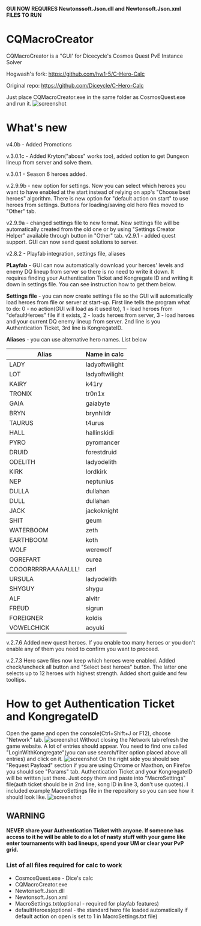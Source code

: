 **GUI NOW REQUIRES Newtonssoft.Json.dll and Newtonsoft.Json.xml FILES TO RUN**

# CQMacroCreator

CQMacroCreator is a "GUI' for Dicecycle's Cosmos Quest PvE Instance Solver 

Hogwash's fork: https://github.com/hw1-5/C-Hero-Calc

Original repo: https://github.com/Diceycle/C-Hero-Calc

Just place CQMacroCreator.exe in the same folder as CosmosQuest.exe and run it.
![screenshot](https://i.imgur.com/MuTsyGA.png)
# What's new
v4.0b - Added Promotions

v.3.0.1c - Added Kryton("aboss" works too), added option to get Dungeon lineup from server and solve them. 

v.3.0.1 - Season 6 heroes added.

v.2.9.9b - new option for settings. Now you can select which heroes you want to have enabled at the start instead of relying on app's "Choose best heroes" algorithm. There is new option for "default action on start" to use heroes from settings. Buttons for loading/saving old hero files moved to "Other" tab.

v2.9.9a - changed settings file to new format. New settings file will be automatically created from the old one or by using "Settings Creator Helper" available through button in "Other" tab.
v2.9.1 - added quest support. GUI can now send quest solutions to server.

v2.8.2 - Playfab integration, settings file, aliases

**PLayfab** - GUI can now automatically download your heroes' levels and enemy DQ lineup from server so there is no need to write it down. It requires finding your Authentication Ticket and Kongregate ID and writing it down in settings file. You can see instruction how to get them below.

**Settings file** - you can now create settings file so the GUI will automatically load heroes from file or server at start-up. First line tells the program what to do: 0 - no action(GUI will load as it used to), 1 - load heroes from "defaultHeroes" file if it exists, 2 - loads heroes from server, 3 - load heroes and your current DQ enemy lineup from server. 2nd line is you Authentication Ticket, 3rd line is KongregateID. 

**Aliases** - you can use alternative hero names. List below

| Alias | Name in calc |
| --- | --- |
| LADY | ladyoftwilight |
| LOT | ladyoftwilight |
| KAIRY | k41ry |
| TRONIX | tr0n1x |
| GAIA | gaiabyte |
| BRYN | brynhildr |
| TAURUS |t4urus |
| HALL | hallinskidi |
| PYRO | pyromancer |
| DRUID | forestdruid |
| ODELITH | ladyodelith |
| KIRK | lordkirk |
| NEP | neptunius |
| DULLA | dullahan |
| DULL | dullahan |
| JACK | jackoknight |
| SHIT | geum |
| WATERBOOM | zeth |
| EARTHBOOM | koth |
| WOLF | werewolf |
| OGREFART | ourea |
| COOORRRRRAAAAALLL!| carl |
| URSULA | ladyodelith |
| SHYGUY | shygu |
| ALF | alvitr |
| FREUD | sigrun |
| FOREIGNER | koldis |
| VOWELCHICK | aoyuki |

v.2.7.6
Added new quest heroes. If you enable too many heroes or you don't enable any of them you need to confirm you want to proceed.


v.2.7.3
Hero save files now keep which heroes were enabled.
Added check/uncheck all button and "Select best heroes" button. The latter one selects up to 12 heroes with highest strength.
Added short guide and few tooltips.

# How to get Authentication Ticket and KongregateID
Open the game and open the console(Ctrl+Shift+J or F12), choose "Network" tab.
![screenshot](https://image.prntscr.com/image/jbnEU_vqS22_fNBQDpf-zQ.png)
Without closing the Network tab refresh the game website. A lot of entries should appear. You need to find one called "LoginWithKongregate"(you can use search/filter option placed above all entries) and click on it.
![screenshot](https://image.prntscr.com/image/rq85HuDfR2qxRgmAHYx_hw.png)
On the right side you should see "Request Payload" section if you are using Chrome or Maxthon, on Firefox you should see "Params" tab. Authentication Ticket and your KongregateID will be written just there. Just copy them and paste into "MacroSettings" file(auth ticket should be in 2nd line, kong ID in line 3, don't use quotes). I included example MacroSettings file in the repository so you can see how it should look like.
![screenshot](https://image.prntscr.com/image/q9yVmqa4Rg6dnwQmfIHDIg.png)
## WARNING
**NEVER share your Authentication Ticket with anyone. If someone has access to it he will be able to do a lot of nasty stuff with your game like enter tournaments with bad lineups, spend your UM or clear your PvP grid.**

### List of all files required for calc to work
* CosmosQuest.exe - Dice's calc
* CQMacroCreator.exe
* Newtonsoft.Json.dll
* Newtonsoft.Json.xml
* MacroSettings.txt(optional - required for playfab features)
* defaultHeroes(optional - the standard hero file loaded automatically if default action on open is set to 1 in MacroSettings.txt file)



